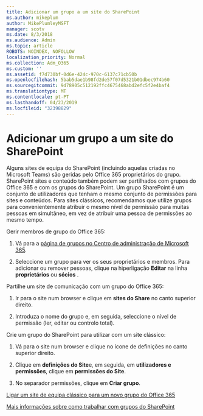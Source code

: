 ```yaml
---
title: Adicionar um grupo a um site do SharePoint
ms.author: mikeplum
author: MikePlumleyMSFT
manager: scotv
ms.date: 8/3/2018
ms.audience: Admin
ms.topic: article
ROBOTS: NOINDEX, NOFOLLOW
localization_priority: Normal
ms.collection: Adm_O365
ms.custom: ''
ms.assetid: f7d730bf-0d6e-424c-970c-6137c71cb50b
ms.openlocfilehash: 5bab5dae1b98fd2de57f07d5321b01dbec974b60
ms.sourcegitcommit: 9d78905c512192ffc4675468abd2efc5f2e4baf4
ms.translationtype: MT
ms.contentlocale: pt-PT
ms.lasthandoff: 04/23/2019
ms.locfileid: "32398829"
---
```

# <a name="add-a-group-to-a-sharepoint-site"></a>Adicionar um grupo a um site do SharePoint

Alguns sites de equipa do SharePoint (incluindo aquelas criadas no Microsoft Teams) são geridas pelo Office 365 proprietários do grupo. SharePoint sites e conteúdo também podem ser partilhados com grupos do Office 365 e com os grupos do SharePoint. Um grupo SharePoint é um conjunto de utilizadores que tenham o mesmo conjunto de permissões para sites e conteúdos. Para sites clássicos, recomendamos que utilize grupos para convenientemente atribuir o mesmo nível de permissão para muitas pessoas em simultâneo, em vez de atribuir uma pessoa de permissões ao mesmo tempo.
  
Gerir membros de grupo do Office 365:
  
1. Vá para a [página de grupos no Centro de administração de Microsoft 365](https://portal.office.com/adminportal/home#/groups).
    
2. Seleccione um grupo para ver os seus proprietários e membros. Para adicionar ou remover pessoas, clique na hiperligação **Editar** na linha **proprietários** ou **sócios** . 
    
Partilhe um site de comunicação com um grupo do Office 365:
  
1. Ir para o site num browser e clique em **sites do Share** no canto superior direito. 
    
2. Introduza o nome do grupo e, em seguida, seleccione o nível de permissão (ler, editar ou controlo total).
    
Crie um grupo do SharePoint para utilizar com um site clássico:
  
1. Vá para o site num browser e clique no ícone de definições no canto superior direito.
    
2. Clique em **definições do Site**e, em seguida, em **utilizadores e permissões**, clique em **permissões do Site**.
    
3. No separador permissões, clique em **Criar grupo**.
    
[Ligar um site de equipa clássico para um novo grupo do Office 365](https://go.microsoft.com/fwlink/?linkid=2008654)
  
[Mais informações sobre como trabalhar com grupos do SharePoint](https://go.microsoft.com/fwlink/?linkid=874658)
  

